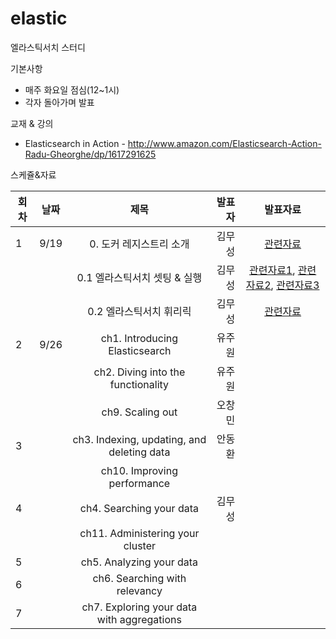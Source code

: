 # elastic
엘라스틱서치 스터디

기본사항
* 매주 화요일 점심(12~1시)
* 각자 돌아가며 발표


교재 & 강의
* Elasticsearch in Action - http://www.amazon.com/Elasticsearch-Action-Radu-Gheorghe/dp/1617291625


스케쥴&자료

| 회차 | 날짜  | 제목                                                       | 발표자 |  발표자료      |
|------| ----- |:----------------------------------------------------------:| ------:|:-------------: |
|  1   |  9/19 | 0. 도커 레지스트리 소개                                    | 김무성 | [관련자료](http://gyus.me/?p=546)  |
|      |      | 0.1 엘라스틱서치 셋팅 & 실행                                             | 김무성 | [관련자료1](https://github.com/n42corp/elasticsearch), [관련자료2](https://github.com/n42corp/dockerfiles/tree/master/korean-morpheme-sinatra), [관련자료3](http://blog.nacyot.com/articles/2015-06-13-eunjeon-with-elasticsearch/)  |
|      |      | 0.2 엘라스틱서치 휘리릭                                     | 김무성 | [관련자료](http://www.slideshare.net/seunghyuneom/elastic-search-52724188)  |
|  2   | 9/26 | ch1. Introducing Elasticsearch                              | 유주원 |   |
|      |      | ch2. Diving into the functionality                          | 유주원 |   |
|      |      | ch9. Scaling out                                  | 오창민 |   |
|  3   |      | ch3. Indexing, updating, and deleting data                  | 안동환 |   |
|      |      | ch10. Improving performance                            |       |   |
|  4   |      | ch4. Searching your data                                    | 김무성  |   |
|      |      | ch11. Administering your cluster                                            |        |   |
|  5   |      | ch5. Analyzing your data                                    |        |   |
|  6   |      | ch6. Searching with relevancy                               |        |   |
|  7   |      | ch7. Exploring your data with aggregations                  |        |   |

